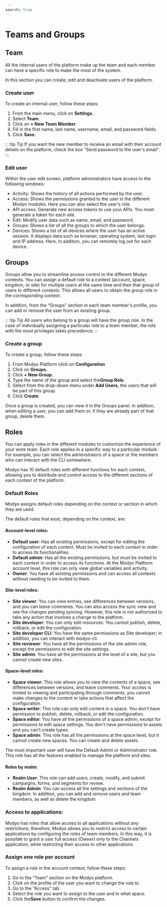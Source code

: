 ```yaml
---
search: true
---
```


# Teams and Groups

## Team

All the internal users of the platform make up the team and each member can have a specific role to make the most of the system. 

In this section you can create, edit and deactivate users of the platform.

### Create user

To create an internal user, follow these steps:

1. From the main menu, click on **Settings**.
1. Select **Team**.
1. Click on **+ New Team Member**.
1. Fill in the first name, last name, username, email, and password fields.
1. Click **Save**.

:: :tip Tip
If you want the new member to receive an email with their account details on the platform, check the box “Send password to the user's email”.
:::

### Edit user

Within the user edit screen, platform administrators have access to the following windows:

- Activity: Shows the history of all actions performed by the user.
- Access: Shows the permissions granted to the user in the different Modyo modules. Here you can also select the user's role.
- API access: Generate new access tokens to use your APIs. You must generate a token for each site.
- Edit: Modify user data such as name, email, and password.
- Groups: Shows a list of all the groups to which the user belongs.
- Devices: Shows a list of all devices where the user has an active session. It displays data such as browser, operating system, last login and IP address. Here, in addition, you can remotely log out for each device.

## Groups

Groups allow you to streamline access control to the different Modyo contexts. You can assign a default role to a context (account, space, kingdom, or site) for multiple users at the same time and then that group of users to different contexts. This allows all users to obtain the group role in the corresponding context.

In addition, from the “Groups” section in each team member's profile, you can add or remove the user from an existing group.

:: :tip Tip
All users who belong to a group will have the group role. In the case of individually assigning a particular role to a team member, the role with the most privileges takes precedence.
::

### Create a group

To create a group, follow these steps:

1. From Modyo Platform click on **Configuration** 
1. Click on **Groups**. 
1. Click **+ New Group**.
1. Type the name of the group and select the**Group Role**.
1. Select from the drop-down menu under **Add Users**, the users that will be part of this group.
1. Click **Create**.

Once a group is created, you can view it in the Groups panel. In addition, when editing a user, you can add them or, if they are already part of that group, delete them. 


## Roles

You can apply roles in the different modules to customize the experience of your work team. Each role applies in a specific way to a particular module. For example, you can select the administrators of a space or the members who can interact with the CLI somewhere.

Modyo has 10 default roles with different functions for each context, allowing you to distribute and control access to the different sections of each context of the platform.

### Default Roles

Modyo assigns default roles depending on the context or section in which they are used.

The default roles that exist, depending on the context, are:

#### Account-level roles:

- **Default user**: Has all existing permissions, except for editing the configuration of each context. Must be invited to each context in order to access its functionalities.
- **Default admin**: Has all the existing permissions, but must be invited to each context in order to access its functions. At the Modyo Platform account level, this role can only view global variables and activity.
- **Owner**: You have all existing permissions and can access all contexts without needing to be invited to them.

#### Site-level roles:

- **Site viewer**: You can view entries, see differences between versions, and you can leave comments. You can also access the sync view and see the changes pending syncing. However, this role is not authorized to take any action that involves a change to the platform. 
- **Site developer**: You can only edit resources. You cannot publish, delete, rollback, or edit the configuration.
- **Site developer CLI**: You have the same permissions as Site developer; in addition, you can interact with modyo-cli.
- **Site reviewer**: You have all the permissions of the site admin role, except the permissions to edit the site settings.
- **Site admin**: You have all the permissions at the level of a site, but you cannot create new sites.

#### Space-level roles:

- **Space viewer**: This role allows you to view the contents of a space, see differences between versions, and leave comments. Your access is limited to viewing and participating through comments, you cannot make changes to the content or take actions that affect the configuration.
- **Space writer**: This role can only edit content in a space. You don't have permission to publish, delete, rollback, or edit the configuration.
- **Space editor**: You have all the permissions of a space admin, except for permissions to edit space settings. You don't have permissions to assets and you can't create types.
- **Space admin**: This role has all the permissions at the space level, but it cannot create new spaces. You can create and delete assets.

The most important user will have the Default Admin or Administrator role. This role has all the features enabled to manage the platform and sites.

#### Roles by realm:

- **Realm User**: This role can add users, create, modify, and submit campaigns, forms, and segments for review.
- **Realm Admin**: You can access all the settings and sections of the kingdom. In addition, you can add and remove users and team members, as well as delete the kingdom.

### Access to applications:
Modyo has roles that allow access to all applications without any restrictions; therefore, Modyo allows you to restrict access to certain applications by configuring the roles of team members. In this way, it is possible to grant a user full access (Owner) only to the Channels application, while restricting their access to other applications.

### Assign one role per account

To assign a role in the account context, follow these steps: 

1. Go to the “Team” section on the Modyo platform.
2. Click on the profile of the user you want to change the role to.
3. Go to the “Access” tab.
4. Select the role you want to assign to the user and in what space.
5. Click the**Save** button to confirm the changes.  
